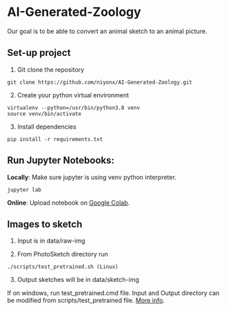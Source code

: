# AI-Generated-Zoology

Our goal is to be able to convert an animal sketch to an animal picture.

## Set-up project

1. Git clone the repository

```
git clone https://github.com/niyonx/AI-Generated-Zoology.git
```

2. Create your python virtual environment

```
virtualenv --python=/usr/bin/python3.8 venv
source venv/bin/activate
```

3. Install dependencies

```
pip install -r requirements.txt
```

## Run Jupyter Notebooks:

**Locally**: Make sure jupyter is using venv python interpreter.

```
jupyter lab
```

**Online**: Upload notebook on [Google Colab](https://colab.research.google.com/notebooks/intro.ipynb#recent=true).


## Images to sketch

1. Input is in data/raw-img

2. From PhotoSketch directory run

```
./scripts/test_pretrained.sh (Linux)
```
3. Output sketches will be in data/sketch-img

If on windows, run test_pretrained.cmd file. Input and Output directory can be modified from scripts/test_pretrained file. [More info](https://github.com/mtli/PhotoSketch).